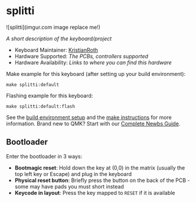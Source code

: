 # splitti

![splitti](imgur.com image replace me!)

*A short description of the keyboard/project*

* Keyboard Maintainer: [KristianRoth](https://github.com/KristianRoth)
* Hardware Supported: *The PCBs, controllers supported*
* Hardware Availability: *Links to where you can find this hardware*

Make example for this keyboard (after setting up your build environment):

    make splitti:default

Flashing example for this keyboard:

    make splitti:default:flash

See the [build environment setup](https://docs.qmk.fm/#/getting_started_build_tools) and the [make instructions](https://docs.qmk.fm/#/getting_started_make_guide) for more information. Brand new to QMK? Start with our [Complete Newbs Guide](https://docs.qmk.fm/#/newbs).

## Bootloader

Enter the bootloader in 3 ways:

* **Bootmagic reset**: Hold down the key at (0,0) in the matrix (usually the top left key or Escape) and plug in the keyboard
* **Physical reset button**: Briefly press the button on the back of the PCB - some may have pads you must short instead
* **Keycode in layout**: Press the key mapped to `RESET` if it is available

